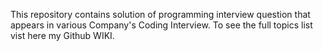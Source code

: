 This repository contains solution of programming interview question that appears in various Company's Coding Interview.
To see the full topics list vist here my Github WIKI.
